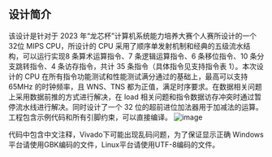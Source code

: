 设计简介
---------------
该设计是针对于 2023 年“龙芯杯”计算机系统能力培养大赛个人赛所设计的一个 32位 MIPS CPU，所设计的 CPU 采用了顺序单发射机制和经典的五级流水结构，可以运行实现8 条算术运算指令、7 条逻辑运算指令、6 条移位指令、10 条分支跳转指令、4 条访存指令，共计 35 条指令（具体指令见支持指令表 1）。本次设计的 CPU 在所有指令功能测试和性能测试满分通过的基础上，最高可以支持65MHz 的时钟频率，且 WNS、TNS 都为正值，满足时序要求。在数据相关问题上采用数据前推的方式进行解决，在 load 相关问题和指令数据访存冲突时通过暂停流水线进行解决。同时设计了一个 32 位的超前进位加法器用于加减法的运算。工程包含示例代码和所有引脚约束，可以直接编译。
![image](https://github.com/user-attachments/assets/b8c26b90-9657-4400-bb21-ef19085af65d)

代码中包含中文注释，Vivado下可能出现乱码问题，为了保证显示正确
Windows平台请使用GBK编码的文件，Linux平台请使用UTF-8编码的文件。  

